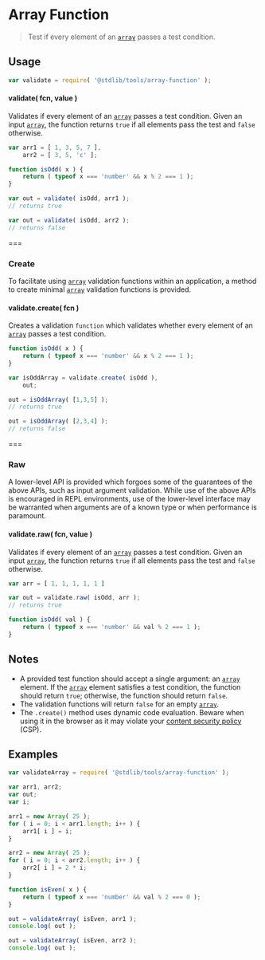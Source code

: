 Array Function
===
> Test if every element of an [`array`][array] passes a test condition.

<!-- <usage> -->
## Usage

``` javascript
var validate = require( '@stdlib/tools/array-function' );
```

<a name="validate"></a>
#### validate( fcn, value )

Validates if every element of an [`array`][array] passes a test condition. Given an input [`array`][array], the function returns `true` if all elements pass the test and `false` otherwise.

``` javascript
var arr1 = [ 1, 3, 5, 7 ],
	arr2 = [ 3, 5, 'c' ];

function isOdd( x ) {
	return ( typeof x === 'number' && x % 2 === 1 );
}

var out = validate( isOdd, arr1 );
// returns true

var out = validate( isOdd, arr2 );
// returns false

```

===
### Create

To facilitate using [`array`][array] validation functions within an application, a method to create minimal [`array`][array] validation functions is provided.

#### validate.create( fcn )

Creates a validation `function` which validates whether every element of an [`array`][array] passes a test condition.

``` javascript
function isOdd( x ) {
	return ( typeof x === 'number' && x % 2 === 1 );
}

var isOddArray = validate.create( isOdd ),
	out;

out = isOddArray( [1,3,5] );
// returns true

out = isOddArray( [2,3,4] );
// returns false
```

===
### Raw

A lower-level API is provided which forgoes some of the guarantees of the above APIs, such as input argument validation. While use of the above APIs is encouraged in REPL environments, use of the lower-level interface may be warranted when arguments are of a known type or when performance is paramount.

#### validate.raw( fcn, value )

Validates if every element of an [`array`][array] passes a test condition. Given an input [`array`][array], the function returns `true` if all elements pass the test and `false` otherwise.

``` javascript
var arr = [ 1, 1, 1, 1, 1 ]

var out = validate.raw( isOdd, arr );
// returns true

function isOdd( val ) {
	return ( typeof x === 'number' && val % 2 === 1 );
}
```
<!-- </usage> -->

<!-- <notes> -->
## Notes

* 	A provided test function should accept a single argument: an [`array`][array] element. If the [`array`][array] element satisfies a test condition, the function should return `true`; otherwise, the function should return `false`.
*	The validation functions will return `false` for an empty [`array`][array].
*	The `.create()` method uses dynamic code evaluation. Beware when using it in the browser as it may violate your [content security policy](https://developer.mozilla.org/en-US/docs/Web/Security/CSP) (CSP).
<!-- </notes> -->

<!-- <examples> -->
## Examples

``` javascript
var validateArray = require( '@stdlib/tools/array-function' );

var arr1, arr2;
var out;
var i;

arr1 = new Array( 25 );
for ( i = 0; i < arr1.length; i++ ) {
	arr1[ i ] = i;
}

arr2 = new Array( 25 );
for ( i = 0; i < arr2.length; i++ ) {
	arr2[ i ] = 2 * i;
}

function isEven( x ) {
	return ( typeof x === 'number' && val % 2 === 0 );
}

out = validateArray( isEven, arr1 );
console.log( out );

out = validateArray( isEven, arr2 );
console.log( out );
```
<!-- </examples> -->

<!-- <links> -->
[array]:https://developer.mozilla.org/en-US/docs/Web/JavaScript/Reference/Global_Objects/Array
<!-- </links> -->
